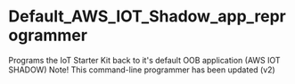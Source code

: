 # Default_AWS_IOT_Shadow_app_reprogrammer
Programs the IoT Starter Kit back to it's default OOB application (AWS IOT SHADOW)
Note! This command-line programmer has been updated (v2)
